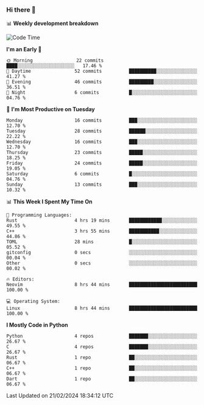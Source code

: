 ### Hi there 👋

📊 **Weekly development breakdown**
<!--START_SECTION:waka-->
![Code Time](http://img.shields.io/badge/Code%20Time-78%20hrs%2017%20mins-blue)

**I'm an Early 🐤** 

```text
🌞 Morning                22 commits          ████░░░░░░░░░░░░░░░░░░░░░   17.46 % 
🌆 Daytime                52 commits          ██████████░░░░░░░░░░░░░░░   41.27 % 
🌃 Evening                46 commits          █████████░░░░░░░░░░░░░░░░   36.51 % 
🌙 Night                  6 commits           █░░░░░░░░░░░░░░░░░░░░░░░░   04.76 % 
```
📅 **I'm Most Productive on Tuesday** 

```text
Monday                   16 commits          ███░░░░░░░░░░░░░░░░░░░░░░   12.70 % 
Tuesday                  28 commits          ██████░░░░░░░░░░░░░░░░░░░   22.22 % 
Wednesday                16 commits          ███░░░░░░░░░░░░░░░░░░░░░░   12.70 % 
Thursday                 23 commits          █████░░░░░░░░░░░░░░░░░░░░   18.25 % 
Friday                   24 commits          █████░░░░░░░░░░░░░░░░░░░░   19.05 % 
Saturday                 6 commits           █░░░░░░░░░░░░░░░░░░░░░░░░   04.76 % 
Sunday                   13 commits          ███░░░░░░░░░░░░░░░░░░░░░░   10.32 % 
```


📊 **This Week I Spent My Time On** 

```text
💬 Programming Languages: 
Rust                     4 hrs 19 mins       ████████████░░░░░░░░░░░░░   49.55 % 
C++                      3 hrs 55 mins       ███████████░░░░░░░░░░░░░░   44.86 % 
TOML                     28 mins             █░░░░░░░░░░░░░░░░░░░░░░░░   05.52 % 
gitconfig                0 secs              ░░░░░░░░░░░░░░░░░░░░░░░░░   00.04 % 
Other                    0 secs              ░░░░░░░░░░░░░░░░░░░░░░░░░   00.02 % 

🔥 Editors: 
Neovim                   8 hrs 44 mins       █████████████████████████   100.00 % 

💻 Operating System: 
Linux                    8 hrs 44 mins       █████████████████████████   100.00 % 
```

**I Mostly Code in Python** 

```text
Python                   4 repos             ███████░░░░░░░░░░░░░░░░░░   26.67 % 
C                        4 repos             ███████░░░░░░░░░░░░░░░░░░   26.67 % 
Rust                     1 repo              ██░░░░░░░░░░░░░░░░░░░░░░░   06.67 % 
C++                      1 repo              ██░░░░░░░░░░░░░░░░░░░░░░░   06.67 % 
Dart                     1 repo              ██░░░░░░░░░░░░░░░░░░░░░░░   06.67 % 
```




 Last Updated on 21/02/2024 18:34:12 UTC
<!--END_SECTION:waka-->
<!--
**R-enanVieira/R-enanVieira** is a ✨ _special_ ✨ repository because its `README.md` (this file) appears on your GitHub profile.

Here are some ideas to get you started:

- 🔭 I’m currently working on ...
- 🌱 I’m currently learning ...
- 👯 I’m looking to collaborate on ...
- 🤔 I’m looking for help with ...
- 💬 Ask me about ...
- 📫 How to reach me: ...
- 😄 Pronouns: ...
- ⚡ Fun fact: ...
-->
